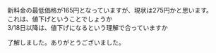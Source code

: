 新料金の最低価格が165円となっていますが、現状は275円かと思います。  
これは、値下げということでしょうか  
3/18日以降は、値下げになるという理解で合っていますか  

了解しました。ありがとうございました。